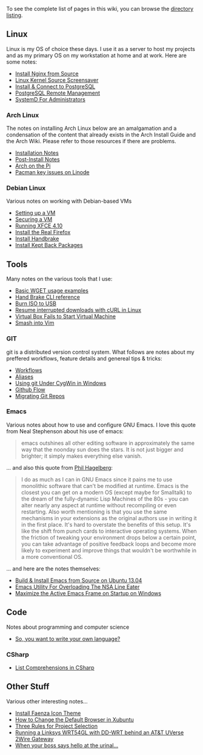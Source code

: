<!-- title: Home -->

To see the complete list of pages in this wiki, you can browse the
[directory listing][link2].

## Linux

Linux is my OS of choice these days. I use it as a server to host my projects
and as my primary OS on my workstation at home and at work. Here are some notes:

* [Install Nginx from Source][linux1]
* [Linux Kernel Source Screensaver][linux2]
* [Install &amp; Connect to PostgreSQL][linux3]
* [PostgreSQL Remote Management][linux4]
* [SystemD For Administrators][linux5]

### Arch Linux

The notes on installing Arch Linux below are an amalgamation and a condensation
of the content that already exists in the Arch Install Guide and the Arch
Wiki. Please refer to those resources if there are problems.

* [Installation Notes][arch1]
* [Post-Install Notes][arch2]
* [Arch on the Pi][arch3]
* [Pacman key issues on Linode][arch4]

### Debian Linux

Various notes on working with Debian-based VMs

* [Setting up a VM][debian1]
* [Securing a VM][debian2]
* [Running XFCE 4.10][debian3]
* [Install the Real Firefox][debian4]
* [Install Handbrake][debian5]
* [Install Kept Back Packages][debian6]

## Tools

Many notes on the various tools that I use:

* [Basic WGET usage examples][tools1]
* [Hand Brake CLI reference][tools2]
* [Burn ISO to USB][tools3]
* [Resume interrupted downloads with cURL in Linux][tools4]
* [Virtual Box Fails to Start Virtual Machine][tools5]
* [Smash into Vim][tools6]

### GIT

git is a distributed version control system. What follows are notes about my
preffered workflows, feature details and genereal tips & tricks:

* [Workflows][git1]
* [Aliases][git2]
* [Using git Under CygWin in Windows][git3]
* [Github Flow][git4]
* [Migrating Git Repos][git5]


### Emacs

Various notes about how to use and configure GNU Emacs. I love this quote from
Neal Stephenson about his use of emacs:

> emacs outshines all other editing software in approximately the same way that
> the noonday sun does the stars. It is not just bigger and brighter; it simply
> makes everything else vanish.

... and also this quote from [Phil Hagelberg][link1]:

> I do as much as I can in GNU Emacs since it pains me to use monolithic
> software that can't be modified at runtime. Emacs is the closest you can get
> on a modern OS (except maybe for Smalltalk) to the dream of the fully-dynamic
> Lisp Machines of the 80s - you can alter nearly any aspect at runtime without
> recompiling or even restarting. Also worth mentioning is that you use the same
> mechanisms in your extensions as the original authors use in writing it in the
> first place. It's hard to overstate the benefits of this setup. It's like the
> shift from punch cards to interactive operating systems. When the friction of
> tweaking your environment drops below a certain point, you can take advantage
> of positive feedback loops and become more likely to experiment and improve
> things that wouldn't be worthwhile in a more conventional OS.

... and here are the notes themselves:

* [Build & Install Emacs from Source on Ubuntu 13.04][emacs1]
* [Emacs Utility For Overloading The NSA Line Eater][emacs2]
* [Maximize the Active Emacs Frame on Startup on Windows][emacs3]

## Code

Notes about programming and computer science

* [So, you want to write your own language?][code1]

### CSharp

* [List Comprehensions in CSharp][csharp1]

## Other Stuff

Various other interesting notes...

* [Install Faenza Icon Theme][other1]
* [How to Change the Default Browser in Xubuntu][other2]
* [Three Rules for Project Selection][other3]
* [Running a Linksys WRT54GL with DD-WRT behind an AT&amp;T UVerse 2Wire Gateway][other4]
* [When your boss says hello at the urinal...][other5]


[arch1]: /linux/arch/ArchInstallNotes "My Installation Notes"
[arch2]: /linux/arch/ArchPostInstallNotes "My Post Installation Notes"
[arch3]: /linux/arch/ArchLinuxOnRaspberryPi "Arch on a Raspberry Pi"
[arch4]: /linux/arch/PacmanKeyIssuesOnLinode "Pacman key issues on Linode"

[debian1]: /linux/debian/SetupDebianBasedVM "Setup a Debian-based VM"
[debian2]: /linux/debian/SecuringYourDebianBasedVM "Securing your Debian-based VM"
[debian3]: /linux/debian/Debian7WithXfce4.10 "Running XFCE 4.10 on Debian"
[debian4]: /linux/debian/InstallRealFirefoxOnDebian7 "Install the real Firefox on Debian"
[debian5]: /linux/debian/HandbrakeOnDebian "Install Handbrake on Debian"
[debian6]: /linux/debian/DebianKeptBackPackages "Install Kept Back Packages"

[linux1]: /linux/InstallNginxFromSource "Installing Nginx from Source"
[linux2]: /linux/LinuxKernelSourceScreeSaver "Linux Kernel Source Screensaver"
[linux3]: /linux/InstallConnectPostgres "Install &amp; connect to PostgreSQL"
[linux4]: /linux/PostgreSQLRemoteManagement "PostgreSQL Remote Management"
[linux5]: /linux/SystemD4Admins "SystemD For Administrators"

[emacs1]: /tools/emacs/BuildInstallEmacsFromSourceUbuntu1304 "Building & Installing Emacs"
[emacs2]: /tools/emacs/SpookModeForEmacs "Emacs Utility For Overloading The NSA Line Eater"
[emacs3]: /tools/emacs/MaximizingEmacsFrameOnStartupOnWindows "Maximize the Active Emacs Frame on Startup on Windows"

[git1]: /tools/git/GitWorkflow "Git Workflows for JGG"
[git2]: /tools/git/GitAliases "Useful Git Aliases"
[git3]: /tools/git/GitOnCygwinNote "Git on Cygwin"
[git4]: /tools/git/GithubFlow "Github Flow"
[git5]: /tools/git/MigratingGitRepos "Migrating Git Repos"

[tools1]: /tools/WgetUsageExamples "Basic WGET usage examples"
[tools2]: /tools/HandBrakeCliReference "Hand Brake CLI reference"
[tools3]: /tools/BurnIsoToUsb "Burn ISO to USB"
[tools4]: /tools/ResumeInterruptedDownloadsWithCurl "Resume interrupted downloads with cURL in Linux"
[tools5]: /tools/VBoxFailsToStartVM "Virtual Box Fails to Start Virtual Machine"
[tools6]: /tools/SmashIntoVIM "Smash into Vim"

[code1]: /code/WriteYourOwnLanguage "So, you want to write your own language?"

[csharp1]: /code/csharp/ListComprehensionsInCSharp "List Comprehensions In CSharp"

[other1]: /other/InstallFaenzaIconTheme "Install Faenza Icons"
[other2]: /other/ChangingDefaultBrowser "How to Change the Default Browser in Xubuntu"
[other3]: /other/ThreeRulesForProjectSelection "Three Rules for Project Selection"
[other4]: /other/LinksysWRT54GLBehind2Wire "Linksys behind 2Wire"
[other5]: /other/WhenYourBossSaysHello "When your boss says hello..."

[link1]: http://technomancy.us/ "Technomancy"
[link2]: /_list "Directory listing"
